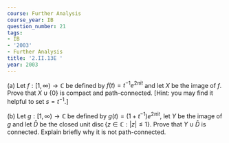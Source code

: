 ```yaml
---
course: Further Analysis
course_year: IB
question_number: 21
tags:
- IB
- '2003'
- Further Analysis
title: '2.II.13E '
year: 2003
---
```



(a) Let $f:[1, \infty) \rightarrow \mathbb{C}$ be defined by $f(t)=t^{-1} e^{2 \pi i t}$ and let $X$ be the image of $f$. Prove that $X \cup\{0\}$ is compact and path-connected. [Hint: you may find it helpful to set $\left.s=t^{-1} .\right]$

(b) Let $g:[1, \infty) \rightarrow \mathbb{C}$ be defined by $g(t)=\left(1+t^{-1}\right) e^{2 \pi i t}$, let $Y$ be the image of $g$ and let $\bar{D}$ be the closed unit $\operatorname{disc}\{z \in \mathbb{C}:|z| \leq 1\}$. Prove that $Y \cup \bar{D}$ is connected. Explain briefly why it is not path-connected.